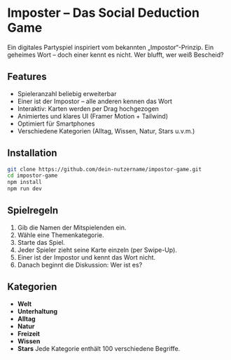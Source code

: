 # Imposter – Das Social Deduction Game

Ein digitales Partyspiel inspiriert vom bekannten „Impostor“-Prinzip. Ein geheimes Wort – doch einer kennt es nicht. Wer blufft, wer weiß Bescheid?


## Features

- Spieleranzahl beliebig erweiterbar
- Einer ist der Impostor – alle anderen kennen das Wort
- Interaktiv: Karten werden per Drag hochgezogen
- Animiertes und klares UI (Framer Motion + Tailwind)
- Optimiert für Smartphones
- Verschiedene Kategorien (Alltag, Wissen, Natur, Stars u.v.m.)

## Installation

```bash
git clone https://github.com/dein-nutzername/impostor-game.git
cd impostor-game
npm install
npm run dev
```

## Spielregeln
1. Gib die Namen der Mitspielenden ein.
2. Wähle eine Themenkategorie.
3. Starte das Spiel.
4. Jeder Spieler zieht seine Karte einzeln (per Swipe-Up).
5. Einer ist der Impostor und kennt das Wort nicht.
6. Danach beginnt die Diskussion: Wer ist es?


## Kategorien
- **Welt**
- **Unterhaltung**
- **Alltag**
- **Natur**
- **Freizeit**
- **Wissen**
- **Stars**
Jede Kategorie enthält 100 verschiedene Begriffe.